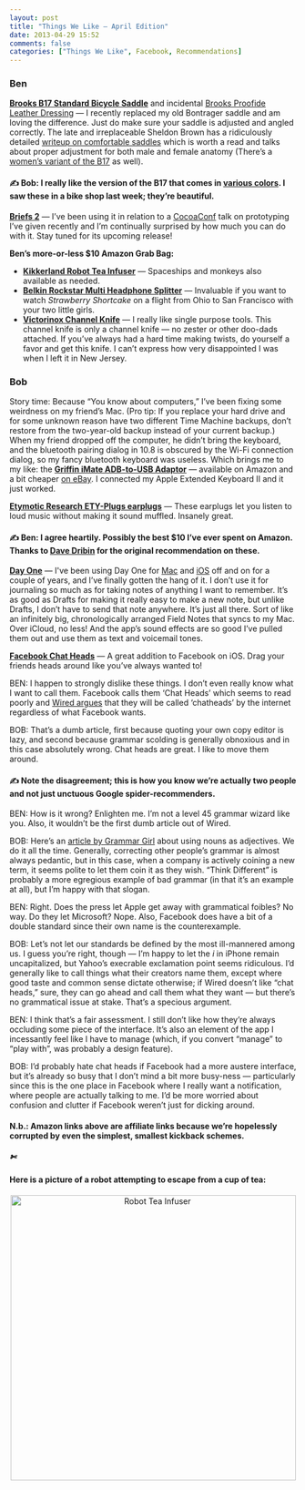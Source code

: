 ```yaml
---
layout: post
title: "Things We Like — April Edition"
date: 2013-04-29 15:52
comments: false
categories: ["Things We Like", Facebook, Recommendations]
---
```

### Ben
[**Brooks B17 Standard Bicycle Saddle**](http://www.amazon.com/gp/product/B000HZA918/ref=as_li_ss_tl?ie=UTF8&camp=1789&creative=390957&creativeASIN=B000HZA918&linkCode=as2&tag=blaout-20) and incidental [Brooks Proofide Leather Dressing](http://www.amazon.com/gp/product/B001O35F2A/ref=as_li_ss_tl?ie=UTF8&camp=1789&creative=390957&creativeASIN=B001O35F2A&linkCode=as2&tag=blaout-20) — I recently replaced my old Bontrager saddle and am loving the difference. Just do make sure your saddle is adjusted and angled correctly. The late and irreplaceable Sheldon Brown has a ridiculously detailed [writeup on comfortable saddles](http://sheldonbrown.com/saddles.html) which is worth a read and talks about proper adjustment for both male and female anatomy (There’s a [women’s variant of the B17](http://www.amazon.com/gp/product/B0025TTEO2/ref=as_li_ss_tl?ie=UTF8&camp=1789&creative=390957&creativeASIN=B0025TTEO2&linkCode=as2&tag=blaout-20) as well).

#### &#9997; Bob: I really like the version of the B17 that comes in [various colors](http://www.amazon.com/gp/product/B00AFL9BOA/ref=as_li_ss_tl?ie=UTF8&camp=1789&creative=390957&creativeASIN=B00AFL9BOA&linkCode=as2&tag=cantoni-20). I saw these in a bike shop last week; they’re beautiful.

[**Briefs 2**](http://giveabrief.com) — I’ve been using it in relation to a [CocoaConf](http://cocoaconf.com) talk on prototyping I’ve given recently and I’m continually surprised by how much you can do with it. Stay tuned for its upcoming release!


**Ben’s more-or-less $10 Amazon Grab Bag:**

* [**Kikkerland Robot Tea Infuser**](http://www.amazon.com/gp/product/B005SW8D7W/ref=as_li_ss_tl?ie=UTF8&camp=1789&creative=390957&creativeASIN=B005SW8D7W&linkCode=as2&tag=blaout-20) — Spaceships and monkeys also available as needed.
* [**Belkin Rockstar Multi Headphone Splitter**](http://www.amazon.com/gp/product/B00475K64E/ref=as_li_ss_tl?ie=UTF8&camp=1789&creative=390957&creativeASIN=B00475K64E&linkCode=as2&tag=blaout-20) — Invaluable if you want to watch *Strawberry Shortcake* on a flight from Ohio to San Francisco with your two little girls.
* [**Victorinox Channel Knife**](http://www.amazon.com/gp/product/B000MF46H6/ref=as_li_ss_tl?ie=UTF8&camp=1789&creative=390957&creativeASIN=B000MF46H6&linkCode=as2&tag=blaout-20) — I really like single purpose tools. This channel knife is only a channel knife — no zester or other doo-dads attached. If you’ve always had a hard time making twists, do yourself a favor and get this knife. I can’t express how very disappointed I was when I left it in New Jersey.

### Bob
Story time: Because “You know about computers,” I’ve been fixing some weirdness on my friend’s Mac. (Pro tip: If you replace your hard drive and for some unknown reason have two different Time Machine backups, don’t restore from the two-year-old backup instead of your current backup.) When my friend dropped off the computer, he didn’t bring the keyboard, and the bluetooth pairing dialog in 10.8 is obscured by the Wi-Fi connection dialog, so my fancy bluetooth keyboard was useless. Which brings me to my like: the [**Griffin iMate ADB-to-USB Adaptor**](http://www.amazon.com/gp/product/B000067V8L/ref=as_li_ss_tl?ie=UTF8&camp=1789&creative=390957&creativeASIN=B000067V8L&linkCode=as2&tag=cantoni-20) — available on Amazon and a bit cheaper [on eBay](http://www.ebay.com/sch/i.html?_trksid=p2050601.m570.l1313.TR0.TRC0&_nkw=griffin+imate&_sacat=0&_from=R40). I connected my Apple Extended Keyboard II and it just worked.

[**Etymotic Research ETY-Plugs earplugs**](http://www.amazon.com/gp/product/B0044DEESS/ref=as_li_ss_tl?ie=UTF8&camp=1789&creative=390957&creativeASIN=B0044DEESS&linkCode=as2&tag=cantoni-20) — These earplugs let you listen to loud music without making it sound muffled. Insanely great.

#### &#9997; Ben: I agree heartily. Possibly the best $10 I’ve ever spent on Amazon. Thanks to [Dave Dribin](http://www.dribin.org/dave) for the original recommendation on these.


[**Day One**](http://dayoneapp.com) — I've been using Day One for [Mac](https://itunes.apple.com/us/app/day-one/id422304217) and [iOS](https://itunes.apple.com/us/app/day-one-journal-diary/id421706526) off and on for a couple of years, and I’ve finally gotten the hang of it. I don’t use it for journaling so much as for taking notes of anything I want to remember. It’s as good as Drafts for making it really easy to make a new note, but unlike Drafts, I don’t have to send that note anywhere. It’s just all there. Sort of like an infinitely big, chronologically arranged Field Notes that syncs to my Mac. Over iCloud, no less! And the app’s sound effects are so good I’ve pulled them out and use them as text and voicemail tones.

[**Facebook Chat Heads**](https://www.facebook.com/help/101495056700254/) — A great addition to Facebook on iOS. Drag your friends heads around like you’ve always wanted to!

<span class="backandforth">BEN</span>: I happen to strongly dislike these things.  I don’t even really know what I want to call them. Facebook calls them ‘Chat Heads’ which seems to read poorly and [Wired argues](http://www.wired.com/gadgetlab/2013/04/facebook-is-wrong-its-chatheads-not-chat-heads) that they will be called ‘chatheads’ by the internet regardless of what Facebook wants.

<span class="backandforth">BOB</span>: That’s a dumb article, first because quoting your own copy editor is lazy, and second because grammar scolding is generally obnoxious and in this case absolutely wrong. Chat heads are great. I like to move them around.

#### &#9997; Note the disagreement; this is how you know we’re actually two people and not just unctuous Google spider-recommenders.

<span class="backandforth">BEN</span>: How is it wrong? Enlighten me. I’m not a level 45 grammar wizard like you. Also, it wouldn’t be the first dumb article out of Wired.

<span class="backandforth">BOB</span>: Here’s an [article by Grammar Girl](http://grammar.quickanddirtytips.com/noun-or-adjective.aspx) about using nouns as adjectives. We do it all the time. Generally, correcting other people’s grammar is almost always pedantic, but in this case, when a company is actively coining a new term, it seems polite to let them coin it as they wish. “Think Different” is probably a more egregious example of bad grammar (in that it’s an example at all), but I’m happy with that slogan.

<span class="backandforth">BEN</span>: Right. Does the press let Apple get away with grammatical foibles? No way. Do they let Microsoft? Nope. Also, Facebook does have a bit of a double standard since their own name is the counterexample.

<span class="backandforth">BOB</span>: Let’s not let our standards be defined by the most ill-mannered among us. I guess you’re right, though — I’m happy to let the *i* in iPhone remain uncapitalized, but Yahoo’s execrable exclamation point seems ridiculous. I’d generally like to call things what their creators name them, except where good taste and common sense dictate otherwise; if Wired doesn’t like “chat heads,” sure, they can go ahead and call them what they want — but there’s no grammatical issue at stake. That’s a specious argument.

<span class="backandforth">BEN</span>: I think that’s a fair assessment. I still don’t like how they’re always occluding some piece of the interface. It’s also an element of the app I incessantly feel like I have to manage (which, if you convert “manage” to “play with”, was probably a design feature).

<span class="backandforth">BOB</span>: I’d probably hate chat heads if Facebook had a more austere interface, but it’s already so busy that I don’t mind a bit more busy-ness — particularly since this is the one place in Facebook where I really want a notification, where people are actually talking to me. I’d be more worried about confusion and clutter if Facebook weren’t just for dicking around.

#### N.b.: Amazon links above are affiliate links because we’re hopelessly corrupted by even the simplest, smallest kickback schemes.

##### &#x2704;

#### Here is a picture of a robot attempting to escape from a cup of tea:

<center>
  <a href="http://www.amazon.com/gp/product/B005SW8D7W/ref=as_li_ss_tl?ie=UTF8&camp=1789&creative=390957&creativeASIN=B005SW8D7W&linkCode=as2&tag=blaout-2">
    <img src="http://ecx.images-amazon.com/images/I/61XTWl5ZuDL._SL1002_.jpg" alt="Robot Tea Infuser" width="501px" />
  </a>
</center>
